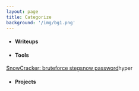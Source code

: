 ```yaml
---
layout: page
title: Categorize
background: '/img/bg1.png'
---
```


* #### Writeups

* ####  Tools
[SnowCracker: bruteforce stegsnow password](https://0xmohammed.github.io/2020/09/20/SnowCracker.html)hyper

* #### Projects
